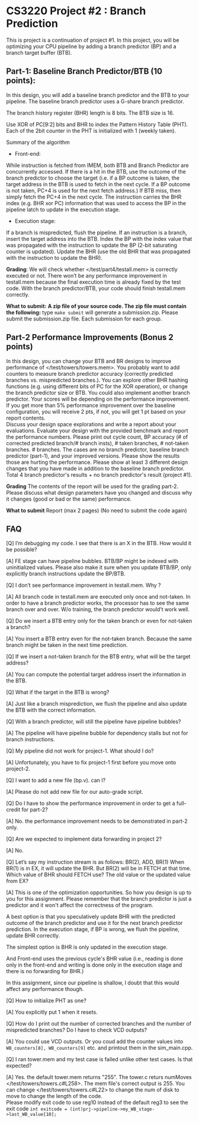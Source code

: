 # CS3220 Project #2 : Branch Prediction

This is project is a continuation of project #1.
In this project, you will be optimizing your CPU pipeline by adding a branch predictor (BP) and a branch target buffer (BTB). 

## Part-1: Baseline Branch Predictor/BTB (10 points): 
In this design, you will add a baseline branch predictor and the BTB to your pipeline. 
The baseline branch predictor uses a G-share branch predictor. 

The branch history register (BHR) length is 8 bits.
The BTB size is 16.

Use XOR of PC[9:2] bits and BHR to index the Pattern History Table (PHT). 
Each of the 2bit counter in the PHT is initialized with 1 (weekly taken).

Summary of the algorithm 

* Front-end: 

While instruction is fetched from IMEM, both BTB and Branch Predictor are concurrently accessed. 
If there is a hit in the BTB, use the outcome of the branch predictor to choose the target (i.e. if a BP outcome is taken, the target address in the BTB is used to fetch in the next cycle. If a BP outcome is not taken, PC+4 is used for the next fetch address.) 
If BTB miss, then simply fetch the PC+4 in the next cycle. 
The instruction carries the BHR index  (e.g. BHR xor PC) information that was used to access the BP in the pipeline latch to update in the execution stage. 

* Execution stage: 

If a branch is mispredicted, flush the pipeline.
If an instruction is a branch, insert the target address into the BTB. 
Index the BP with the index value that was propagated with the instruction to update the BP (2-bit saturating counter is updated). 
Update the BHR (use the old BHR that was propagated with the instruction to update the BHR). 



**Grading**: 
We will check whether </test/part4/testall.mem> is correctly executed or not. 
There won’t be any performance improvement in testall.mem because the final execution time is already fixed by the test code.  With the branch predictor/BTB, your code should finish testall.mem correctly. 

**What to submit:**
**A zip file of your source code. The zip file must contain the following:**
type ```make submit``` will generate a submission.zip. 
Please submit the submission.zip file. Each submission for each group.


## Part-2 Performance Improvements (Bonus 2 points)
In this design, you can change your BTB and BR designs to improve performance of </test/towers/towers.mem>. You probably want to add counters to measure branch predictor accuracy (correctly predicted branches vs. mispredicted branches.).
You can explore other BHR hashing functions (e.g. using different bits of PC for the XOR operation), or change the branch predictor size or BTB. You could also implement another branch predictor. 
Your scores will be depending on the performance improvement. If you get more than 5% performance improvement over the baseline configuration, you will receive 2 pts, if not, you will get 1 pt based on your report contents.  
Discuss your design space explorations and write a report about your evaluations. 
Evaluate your design with the provided benchmark and report the performance numbers. 
Please print out cycle count, BP accuracy (# of corrected predicted branch/# branch insts), # taken branches, # not-taken branches. # branches.  The cases are no branch predictor, baseline branch predictor (part-1), and your improved versions. Please show the results those are hurting the performance. 
Please show at least 3 different design changes that you have made in addition to the baseline branch predictor. Total 4 branch predictor's results + no branch predictor's result (project #1). 

**Grading**
The contents of the report will be used for the grading part-2.  
Please discuss what design parameters have you changed and discuss why it changes (good or bad or the same) performance.  


**What to submit** 
Report (max 2 pages) (No need to submit the code again) 

## FAQ 
[Q]  I’m debugging my code. I see that there is an X in the BTB. How would it be possible? 

[A] FE stage can have pipeline bubbles. BTB/BP might be indexed with uninitialized values. 
Please also make it sure when you update BTB/BP, only explicitly branch instructions update the BP/BTB. 


[Q] I don’t see performance improvement in testall.mem. Why ? 

[A]  All branch code in testall.mem are executed only once and not-taken. In order to have a branch predictor works, the processor has to see the same branch over and over. W/o training, the branch predictor would’t work well. 

[Q] Do we insert a BTB entry only for the taken branch or even for not-taken a branch? 

[A] You insert a BTB entry even for the not-taken branch. Because the same branch might be taken in the next time prediction. 

[Q] If we insert a not-taken branch for the BTB entry, what will be the target address? 	

[A] You can compute the potential target address insert the information in the BTB. 

[Q] What if the target in the BTB is wrong? 

[A] Just like a branch misprediction, we flush the pipeline and also update the BTB with the correct information. 

[Q] With a branch predictor, will still the pipeline have pipeline bubbles? 

[A] The pipeline will have pipeline bubble for dependency stalls but not for branch instructions. 


[Q] My pipeline did not work for project-1. What should I do? 

[A] Unfortunately, you have to fix project-1 first before you move onto project-2. 


[Q] I want to add a new file (bp.v). can I? 

[A] Please do not add new file for our auto-grade script. 

[Q] Do I have to show the performance improvement in order to get a full-credit for part-2? 

[A] No. the performance improvement needs to be demonstrated in part-2  only. 

[Q] Are we expected to implement data forwarding in project 2? 

[A] No. 


[Q] Let’s say my instruction stream is as follows: BR(2), ADD, BR(1)
When BR(1) is in EX, it will update the BHR. But BR(2) will be in FETCH at that time.
Which value of BHR should FETCH use? The old value or the updated value from EX?

[A] This is one of the optimization opportunities. So how you design is up to you for this assignment. Please remember that the branch predictor is just a predictor and it won't affect the correctness of the program. 

A best option is that you speculatively update BHR with the predicted outcome of the branch predictor and use it for the next branch predictor prediction. In the execution stage, if BP is wrong, we flush the pipeline, update BHR correctly. 

The simplest option is BHR is only updated in the execution stage. 

And Front-end uses the previous cycle's BHR value (i.e., reading is done only in the front-end and writing is done only in the execution stage and there is no forwarding for BHR.) 

In this assignment, since our pipeline is shallow, I doubt that this would affect any performance though. 

[Q] How to initialize PHT as one? 

[A] You explicitly put 1 when it resets. 


[Q] How do I print out the number of corrected branches and the number of mispredicted branches? Do I have to check VCD outputs? 

[A] You could use VCD outputs. Or you coud add the counter values into ```WB_counters[8], WB_counters[9]``` etc. and printout them in the sim_main.cpp. 

[Q] I ran tower.mem and my test case is failed unlike other test cases. Is that expected? 

[A] Yes. the default tower.mem returns "255". The tower.c returs numMoves </test/towers/towers.c#L258>. The mem file's correct output is 255.  You can change </test/towers/towers.c#L22> to change the num of disk to move to change the length of the code.  
 Please modify exit code to use reg10 instead of the default reg3 to see the exit code ```int exitcode = (int)prj->pipeline->my_WB_stage->last_WB_value[10];``` 
 
